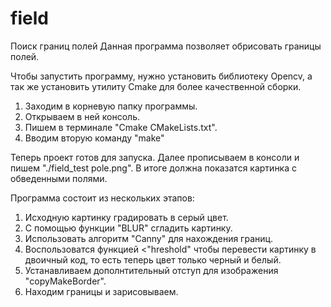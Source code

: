 # field
Поиск границ полей
Данная программа позволяет обрисовать границы полей.

Чтобы запустить программу, нужно установить библиотеку Opencv, а так же установить утилиту Cmake для более качественной сборки.
1) Заходим в корневую папку программы.
2) Открываем в ней консоль.
3) Пишем в терминале "Cmake CMakeLists.txt".
4) Вводим вторую команду "make"

Теперь проект готов для запуска.
Далее прописываем в консоли и пишем "./field_test pole.png".
В итоге должна показатся картинка с обведенными полями.

Программа состоит из нескольких этапов:
1) Исходную картинку градировать в серый цвет.
2) С помощью функции "BLUR" сгладить картинку.
3) Использовать алгоритм "Canny" для нахождения границ.
4) Воспользоватся функцией <"hreshold" чтобы перевести картинку в двоичный код, то есть теперь цвет только черный и белый.
5) Устанавливаем дополнтительный отступ для изображения "copyMakeBorder".
6) Находим границы и зарисовываем.
